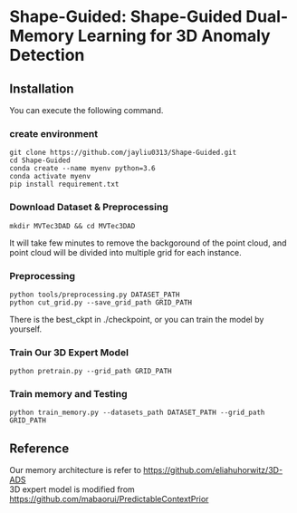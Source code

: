 # Shape-Guided: Shape-Guided Dual-Memory Learning for 3D Anomaly Detection

## Installation
You can execute the following command.
### create environment
```
git clone https://github.com/jayliu0313/Shape-Guided.git
cd Shape-Guided
conda create --name myenv python=3.6
conda activate myenv
pip install requirement.txt
```

### Download Dataset & Preprocessing
```
mkdir MVTec3DAD && cd MVTec3DAD

```

It will take few minutes to remove the backgoround of the point cloud, and point cloud will be divided into multiple grid for each instance. 
### Preprocessing
```
python tools/preprocessing.py DATASET_PATH
python cut_grid.py --save_grid_path GRID_PATH
```

There is the best_ckpt in ./checkpoint, or you can train the model by yourself.
### Train Our 3D Expert Model
```
python pretrain.py --grid_path GRID_PATH
```

### Train memory and Testing
```
python train_memory.py --datasets_path DATASET_PATH --grid_path GRID_PATH
```

## Reference
Our memory architecture is refer to https://github.com/eliahuhorwitz/3D-ADS  
3D expert model is modified from https://github.com/mabaorui/PredictableContextPrior



